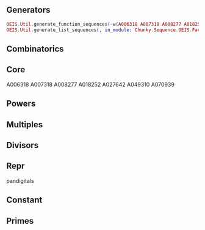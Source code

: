 ## Generators

```elixir 
OEIS.Util.generate_function_sequences(~w(A006318 A007318 A008277 A018252 A027642 A049310 A070939), in_module: Chunky.Sequence.OEIS.Core)
OEIS.Util.generate_list_sequences(, in_module: Chunky.Sequence.OEIS.Factors)
```

## Combinatorics



## Core


A006318 A007318 A008277 A018252 A027642 A049310 A070939


## Powers


## Multiples


## Divisors




## Repr

pandigitals

## Constant


## Primes

